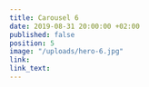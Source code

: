 ```yaml
---
title: Carousel 6
date: 2019-08-31 20:00:00 +02:00
published: false
position: 5
image: "/uploads/hero-6.jpg"
link: 
link_text: 
---
```


